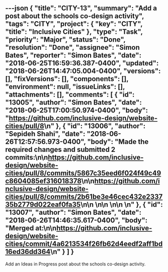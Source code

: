 ---json
{
  "title": "CITY-13",
  "summary": "Add a post about the schools co-design activity",
  "tags": "CITY",
  "project": {
    "key": "CITY",
    "title": "Inclusive Cities"
  },
  "type": "Task",
  "priority": "Major",
  "status": "Done",
  "resolution": "Done",
  "assignee": "Simon Bates",
  "reporter": "Simon Bates",
  "date": "2018-06-25T16:59:36.387-0400",
  "updated": "2018-06-26T14:47:05.004-0400",
  "versions": [],
  "fixVersions": [],
  "components": [],
  "environment": null,
  "issueLinks": [],
  "attachments": [],
  "comments": [
    {
      "id": "13005",
      "author": "Simon Bates",
      "date": "2018-06-25T17:00:50.974-0400",
      "body": "<https://github.com/inclusive-design/website-cities/pull/8>\n"
    },
    {
      "id": "13006",
      "author": "Sepideh Shahi",
      "date": "2018-06-26T12:57:56.973-0400",
      "body": "Made the required changes and submitted 2 commits:\n\n<https://github.com/inclusive-design/website-cities/pull/8/commits/5867c35eed6f024f49c49c8604085ef316018378>\n\n<https://github.com/inclusive-design/website-cities/pull/8/commits/2b61be3e46cec432e233735b2779d022eaf0fa35>\n\n \n\n \n\n \n"
    },
    {
      "id": "13007",
      "author": "Simon Bates",
      "date": "2018-06-26T14:46:35.617-0400",
      "body": "Merged at:\n\n<https://github.com/inclusive-design/website-cities/commit/4a6213534f26fb62d4eedf2aff1bd16ed36dd364>\n"
    }
  ]
}
---
Add an Ideas in Progress post about the schools co-design activity.

        